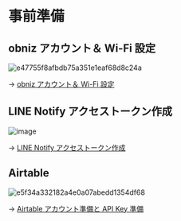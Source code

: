 # 事前準備

## obniz アカウント＆ Wi-Fi 設定

![e47755f8afbdb75a351e1eaf68d8c24a](https://i.gyazo.com/e47755f8afbdb75a351e1eaf68d8c24a.png)

→ [obniz アカウント＆ Wi-Fi 設定](00-obniz.md)

## LINE Notify アクセストークン作成

![image](https://i.gyazo.com/c45ee309aa6793bc12f67c24f3a905ce.png)

→ [LINE Notify アクセストークン作成](01-line-notify.md)

## Airtable

![e5f34a332182a4e0a07abedd1354df68](https://i.gyazo.com/e5f34a332182a4e0a07abedd1354df68.png)

→ [Airtable アカウント準備と API Key 準備](02-airtable.md)